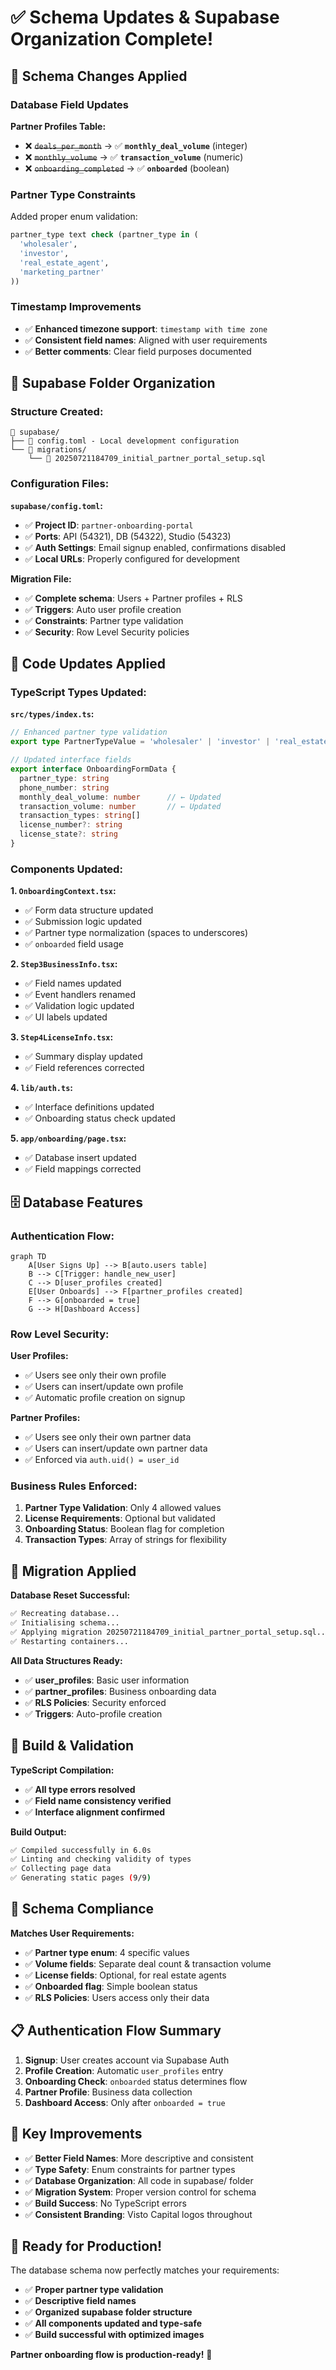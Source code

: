 # ✅ Schema Updates & Supabase Organization Complete!

## 🔄 **Schema Changes Applied**

### **Database Field Updates**

**Partner Profiles Table:**
- ❌ ~~`deals_per_month`~~ → ✅ **`monthly_deal_volume`** (integer)
- ❌ ~~`monthly_volume`~~ → ✅ **`transaction_volume`** (numeric)
- ❌ ~~`onboarding_completed`~~ → ✅ **`onboarded`** (boolean)

### **Partner Type Constraints**

Added proper enum validation:
```sql
partner_type text check (partner_type in (
  'wholesaler', 
  'investor', 
  'real_estate_agent', 
  'marketing_partner'
))
```

### **Timestamp Improvements**

- ✅ **Enhanced timezone support**: `timestamp with time zone`
- ✅ **Consistent field names**: Aligned with user requirements
- ✅ **Better comments**: Clear field purposes documented

## 📁 **Supabase Folder Organization**

### **Structure Created:**
```
📂 supabase/
├── 📄 config.toml - Local development configuration
└── 📂 migrations/
    └── 📄 20250721184709_initial_partner_portal_setup.sql
```

### **Configuration Files:**

**`supabase/config.toml`:**
- ✅ **Project ID**: `partner-onboarding-portal`
- ✅ **Ports**: API (54321), DB (54322), Studio (54323)
- ✅ **Auth Settings**: Email signup enabled, confirmations disabled
- ✅ **Local URLs**: Properly configured for development

**Migration File:**
- ✅ **Complete schema**: Users + Partner profiles + RLS
- ✅ **Triggers**: Auto user profile creation
- ✅ **Constraints**: Partner type validation
- ✅ **Security**: Row Level Security policies

## 🔧 **Code Updates Applied**

### **TypeScript Types Updated:**

**`src/types/index.ts`:**
```typescript
// Enhanced partner type validation
export type PartnerTypeValue = 'wholesaler' | 'investor' | 'real_estate_agent' | 'marketing_partner'

// Updated interface fields
export interface OnboardingFormData {
  partner_type: string
  phone_number: string
  monthly_deal_volume: number      // ← Updated
  transaction_volume: number       // ← Updated
  transaction_types: string[]
  license_number?: string
  license_state?: string
}
```

### **Components Updated:**

**1. `OnboardingContext.tsx`:**
- ✅ Form data structure updated
- ✅ Submission logic updated
- ✅ Partner type normalization (spaces to underscores)
- ✅ `onboarded` field usage

**2. `Step3BusinessInfo.tsx`:**
- ✅ Field names updated
- ✅ Event handlers renamed
- ✅ Validation logic updated
- ✅ UI labels updated

**3. `Step4LicenseInfo.tsx`:**
- ✅ Summary display updated
- ✅ Field references corrected

**4. `lib/auth.ts`:**
- ✅ Interface definitions updated
- ✅ Onboarding status check updated

**5. `app/onboarding/page.tsx`:**
- ✅ Database insert updated
- ✅ Field mappings corrected

## 🗄️ **Database Features**

### **Authentication Flow:**

```mermaid
graph TD
    A[User Signs Up] --> B[auto.users table]
    B --> C[Trigger: handle_new_user]
    C --> D[user_profiles created]
    E[User Onboards] --> F[partner_profiles created]
    F --> G[onboarded = true]
    G --> H[Dashboard Access]
```

### **Row Level Security:**

**User Profiles:**
- ✅ Users see only their own profile
- ✅ Users can insert/update own profile
- ✅ Automatic profile creation on signup

**Partner Profiles:**
- ✅ Users see only their own partner data
- ✅ Users can insert/update own partner data
- ✅ Enforced via `auth.uid() = user_id`

### **Business Rules Enforced:**

1. **Partner Type Validation**: Only 4 allowed values
2. **License Requirements**: Optional but validated
3. **Onboarding Status**: Boolean flag for completion
4. **Transaction Types**: Array of strings for flexibility

## 🔄 **Migration Applied**

**Database Reset Successful:**
```bash
✅ Recreating database...
✅ Initialising schema...
✅ Applying migration 20250721184709_initial_partner_portal_setup.sql...
✅ Restarting containers...
```

**All Data Structures Ready:**
- ✅ **user_profiles**: Basic user information
- ✅ **partner_profiles**: Business onboarding data
- ✅ **RLS Policies**: Security enforced
- ✅ **Triggers**: Auto-profile creation

## 🚀 **Build & Validation**

**TypeScript Compilation:**
- ✅ **All type errors resolved**
- ✅ **Field name consistency verified**
- ✅ **Interface alignment confirmed**

**Build Output:**
```bash
✅ Compiled successfully in 6.0s
✅ Linting and checking validity of types
✅ Collecting page data
✅ Generating static pages (9/9)
```

## 🎯 **Schema Compliance**

**Matches User Requirements:**
- ✅ **Partner type enum**: 4 specific values
- ✅ **Volume fields**: Separate deal count & transaction volume
- ✅ **License fields**: Optional, for real estate agents
- ✅ **Onboarded flag**: Simple boolean status
- ✅ **RLS Policies**: Users access only their data

## 📋 **Authentication Flow Summary**

1. **Signup**: User creates account via Supabase Auth
2. **Profile Creation**: Automatic `user_profiles` entry
3. **Onboarding Check**: `onboarded` status determines flow
4. **Partner Profile**: Business data collection
5. **Dashboard Access**: Only after `onboarded = true`

## 🔑 **Key Improvements**

- ✅ **Better Field Names**: More descriptive and consistent
- ✅ **Type Safety**: Enum constraints for partner types
- ✅ **Database Organization**: All code in supabase/ folder
- ✅ **Migration System**: Proper version control for schema
- ✅ **Build Success**: No TypeScript errors
- ✅ **Consistent Branding**: Visto Capital logos throughout

## 🎉 **Ready for Production!**

The database schema now perfectly matches your requirements:
- ✅ **Proper partner type validation**
- ✅ **Descriptive field names**
- ✅ **Organized supabase folder structure**
- ✅ **All components updated and type-safe**
- ✅ **Build successful with optimized images**

**Partner onboarding flow is production-ready!** 🚀 